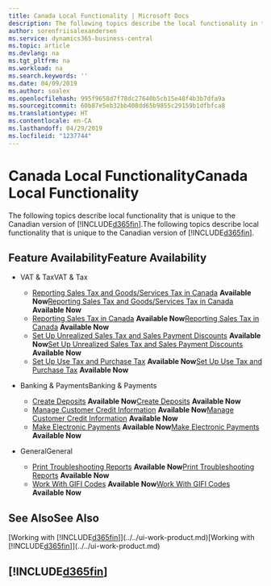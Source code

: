 ```yaml
---
title: Canada Local Functionality | Microsoft Docs
description: The following topics describe the local functionality in the Canadian version of Business Central.
author: sorenfriisalexandersen
ms.service: dynamics365-business-central
ms.topic: article
ms.devlang: na
ms.tgt_pltfrm: na
ms.workload: na
ms.search.keywords: ''
ms.date: 04/09/2019
ms.author: soalex
ms.openlocfilehash: 995f9658d7f78dc27640b5cb15e48f4b3b7dfa9a
ms.sourcegitcommit: 60b87e5eb32bb408dd65b9855c29159b1dfbfca8
ms.translationtype: HT
ms.contentlocale: en-CA
ms.lasthandoff: 04/29/2019
ms.locfileid: "1237744"
---
```

# <a name="canada-local-functionality"></a><span data-ttu-id="4ff47-103">Canada Local Functionality</span><span class="sxs-lookup"><span data-stu-id="4ff47-103">Canada Local Functionality</span></span>
<span data-ttu-id="4ff47-104">The following topics describe local functionality that is unique to the Canadian version of [!INCLUDE[d365fin](../../includes/d365fin_md.md)].</span><span class="sxs-lookup"><span data-stu-id="4ff47-104">The following topics describe local functionality that is unique to the Canadian version of [!INCLUDE[d365fin](../../includes/d365fin_md.md)].</span></span>  

## <a name="feature-availability"></a><span data-ttu-id="4ff47-105">Feature Availability</span><span class="sxs-lookup"><span data-stu-id="4ff47-105">Feature Availability</span></span>

* <span data-ttu-id="4ff47-106">VAT & Tax</span><span class="sxs-lookup"><span data-stu-id="4ff47-106">VAT & Tax</span></span>
    * <span data-ttu-id="4ff47-107">[Reporting Sales Tax and Goods/Services Tax in Canada](sales-tax-goods-services.md) **Available Now**</span><span class="sxs-lookup"><span data-stu-id="4ff47-107">[Reporting Sales Tax and Goods/Services Tax in Canada](sales-tax-goods-services.md) **Available Now**</span></span>
    * <span data-ttu-id="4ff47-108">[Reporting Sales Tax in Canada](ca-sales-tax.md) **Available Now**</span><span class="sxs-lookup"><span data-stu-id="4ff47-108">[Reporting Sales Tax in Canada](ca-sales-tax.md) **Available Now**</span></span>
    * <span data-ttu-id="4ff47-109">[Set Up Unrealized Sales Tax and Sales Payment Discounts](how-to-set-up-unrealized-sales-tax-and-sales-payment-discounts.md) **Available Now**</span><span class="sxs-lookup"><span data-stu-id="4ff47-109">[Set Up Unrealized Sales Tax and Sales Payment Discounts](how-to-set-up-unrealized-sales-tax-and-sales-payment-discounts.md) **Available Now**</span></span>
    * <span data-ttu-id="4ff47-110">[Set Up Use Tax and Purchase Tax](how-to-set-up-use-tax-and-purchase-tax.md) **Available Now**</span><span class="sxs-lookup"><span data-stu-id="4ff47-110">[Set Up Use Tax and Purchase Tax](how-to-set-up-use-tax-and-purchase-tax.md) **Available Now**</span></span>

* <span data-ttu-id="4ff47-111">Banking & Payments</span><span class="sxs-lookup"><span data-stu-id="4ff47-111">Banking & Payments</span></span>
    * <span data-ttu-id="4ff47-112">[Create Deposits](how-to-create-deposits.md) **Available Now**</span><span class="sxs-lookup"><span data-stu-id="4ff47-112">[Create Deposits](how-to-create-deposits.md) **Available Now**</span></span>
    * <span data-ttu-id="4ff47-113">[Manage Customer Credit Information](how-to-manage-customer-credit-information.md) **Available Now**</span><span class="sxs-lookup"><span data-stu-id="4ff47-113">[Manage Customer Credit Information](how-to-manage-customer-credit-information.md) **Available Now**</span></span>
    * <span data-ttu-id="4ff47-114">[Make Electronic Payments](../../finance-make-payments-with-bank-data-conversion-service-or-sepa-credit-transfer.md#exporting-payments-to-a-bank-file) **Available Now**</span><span class="sxs-lookup"><span data-stu-id="4ff47-114">[Make Electronic Payments](../../finance-make-payments-with-bank-data-conversion-service-or-sepa-credit-transfer.md#exporting-payments-to-a-bank-file) **Available Now**</span></span>

* <span data-ttu-id="4ff47-115">General</span><span class="sxs-lookup"><span data-stu-id="4ff47-115">General</span></span>
    * <span data-ttu-id="4ff47-116">[Print Troubleshooting Reports](how-to-print-troubleshooting-reports.md) **Available Now**</span><span class="sxs-lookup"><span data-stu-id="4ff47-116">[Print Troubleshooting Reports](how-to-print-troubleshooting-reports.md) **Available Now**</span></span>
    * <span data-ttu-id="4ff47-117">[Work With GIFI Codes](work-gifi-codes.md) **Available Now**</span><span class="sxs-lookup"><span data-stu-id="4ff47-117">[Work With GIFI Codes](work-gifi-codes.md) **Available Now**</span></span>    

## <a name="see-also"></a><span data-ttu-id="4ff47-118">See Also</span><span class="sxs-lookup"><span data-stu-id="4ff47-118">See Also</span></span>
<span data-ttu-id="4ff47-119">[Working with [!INCLUDE[d365fin](../../includes/d365fin_md.md)]](../../ui-work-product.md)</span><span class="sxs-lookup"><span data-stu-id="4ff47-119">[Working with [!INCLUDE[d365fin](../../includes/d365fin_md.md)]](../../ui-work-product.md)</span></span>   

## [!INCLUDE[d365fin](../../includes/free_trial_md.md)]  
